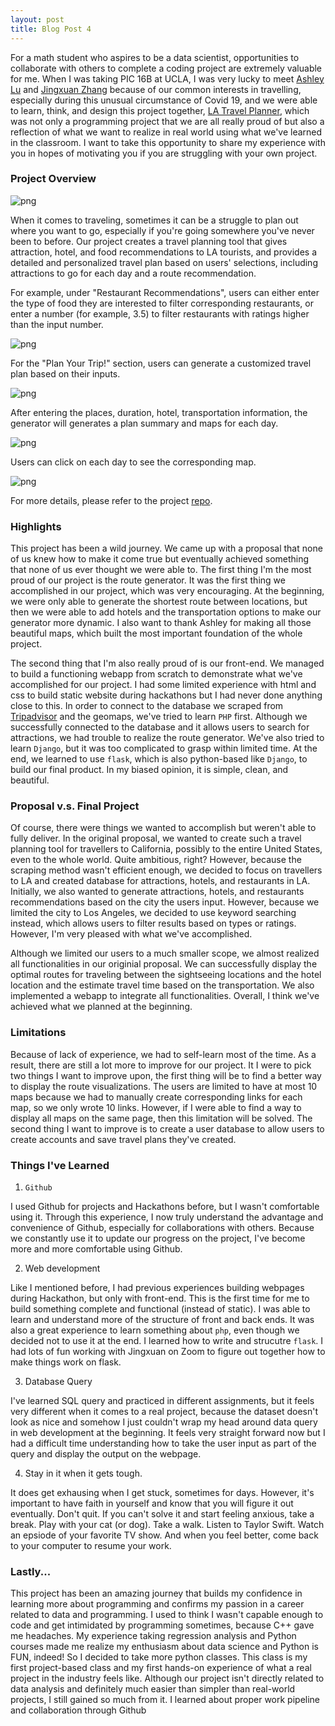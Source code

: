 ```yaml
---
layout: post
title: Blog Post 4
---
```


For a math student who aspires to be a data scientist, opportunities to collaborate with others to complete a coding project are extremely valuable for me. When I was taking PIC 16B at UCLA, I was very lucky to meet [Ashley Lu]() and [Jingxuan Zhang](https://stancyzhang.github.io/Reflection-Blog-Post/) because of our common interests in travelling, especially during this unusual circumstance of Covid 19, and we were able to learn, think, and design this project together, [LA Travel Planner](https://github.com/jren99/pic16b_project), which was not only a programming project that we are all really proud of but also a reflection of what we want to realize in real world using what we've learned in the classroom. I want to take this opportunity to share my experience with you in hopes of motivating you if you are struggling with your own project. 

### Project Overview

![png](/images/Home.png)

When it comes to traveling, sometimes it can be a struggle to plan out where you want to go, especially if you're going somewhere you've never been to before. Our project creates a travel planning tool that gives attraction, hotel, and food recommendations to LA tourists, and provides a detailed and personalized travel plan based on users' selections, including attractions to go for each day and a route recommendation. 

For example, under "Restaurant Recommendations", users can either enter the type of food they are interested to filter corresponding restaurants, or enter a number (for example, 3.5) to filter restaurants with ratings higher than the input number.

![png](/images/food.png)

For the "Plan Your Trip!" section, users can generate a customized travel plan based on their inputs.

![png](/images/plan.png)

After entering the places, duration, hotel, transportation information, the generator will generates a plan summary and maps for each day.

![png](/images/step2.png)

Users can click on each day to see the corresponding map.

![png](/images/step3.png)

For more details, please refer to the project [repo](https://github.com/jren99/pic16b_project). 

### Highlights 

This project has been a wild journey. We came up with a proposal that none of us knew how to make it come true but eventually achieved something that none of us ever thought we were able to. The first thing I'm the most proud of our project is the route generator. It was the first thing we accomplished in our project, which was very encouraging. At the beginning, we were only able to generate the shortest route between locations, but then we were able to add hotels and the transportation options to make our generator more dynamic. I also want to thank Ashley for making all those beautiful maps, which built the most important foundation of the whole project. 

The second thing that I'm also really proud of is our front-end. We managed to build a functioning webapp from scratch to demonstrate what we've accomplished for our project. I had some limited experience with html and css to build static website during hackathons but I had never done anything close to this. In order to connect to the database we scraped from [Tripadvisor](https://www.tripadvisor.com/) and the geomaps, we've tried to learn `PHP` first. Although we successfully connected to the database and it allows users to search for attractions, we had trouble to realize the route generator. We've also tried to learn `Django`, but it was too complicated to grasp within limited time. At the end, we learned to use `flask`, which is also python-based like `Django`, to build our final product. In my biased opinion, it is simple, clean, and beautiful. 

### Proposal v.s. Final Project

Of course, there were things we wanted to accomplish but weren't able to fully deliver. In the original proposal, we wanted to create such a travel planning tool for travellers to California, possibly to the entire United States, even to the whole world. Quite ambitious, right? However, because the scraping method wasn't efficient enough, we decided to focus on travellers to LA and created database for attractions, hotels, and restaurants in LA. Initially, we also wanted to generate attractions, hotels, and restaurants recommendations based on the city the users input. However, because we limited the city to Los Angeles, we decided to use keyword searching instead, which allows users to filter results based on types or ratings. However, I'm very pleased with what we've accomplished. 

Although we limited our users to a much smaller scope, we almost realized all functionalities in our originial proposal. We can successfully display the optimal routes for traveling between the sightseeing locations and the hotel location and the estimate travel time based on the transportation. We also implemented a webapp to integrate all functionalities. Overall, I think we've achieved what we planned at the beginning.

### Limitations 

Because of lack of experience, we had to self-learn most of the time. As a result, there are still a lot more to improve for our project. It I were to pick two things I want to improve upon, the first thing will be to find a better way to display the route visualizations. The users are limited to have at most 10 maps because we had to manually create corresponding links for each map, so we only wrote 10 links. However, if I were able to find a way to display all maps on the same page, then this limitation will be solved. The second thing I want to improve is to create a user database to allow users to create accounts and save travel plans they've created. 

### Things I've Learned 

1. `Github`

I used Github for projects and Hackathons before, but I wasn't comfortable using it. Through this experience, I now truly understand the advantage and convenience of Github, especially for collaborations with others. Because we constantly use it to update our progress on the project, I've become more and more comfortable using Github. 

2. Web development

Like I mentioned before, I had previous experiences building webpages during Hackathon, but only with front-end. This is the first time for me to build something complete and functional (instead of static). I was able to learn and understand more of the structure of front and back ends. It was also a great experience to learn something about `php`, even though we decided not to use it at the end. I learned how to write and strucutre `flask`. I had lots of fun working with Jingxuan on Zoom to figure out together how to make things work on flask.

3. Database Query

I've learned SQL query and practiced in different assignments, but it feels very different when it comes to a real project, because the dataset doesn't look as nice and somehow I just couldn't wrap my head around data query in web development at the beginning. It feels very straight forward now but I had a difficult time understanding how to take the user input as part of the query and display the output on the webpage. 

4. Stay in it when it gets tough. 

It does get exhausing when I get stuck, sometimes for days. However, it's important to have faith in yourself and know that you will figure it out eventually. Don't quit. If you can't solve it and start feeling anxious, take a break. Play with your cat (or dog). Take a walk. Listen to Taylor Swift. Watch an epsiode of your favorite TV show. And when you feel better, come back to your computer to resume your work. 

### Lastly...

This project has been an amazing journey that builds my confidence in learning more about programming and confirms my passion in a career related to data and programming. I used to think I wasn't capable enough to code and get intimidated by programming sometimes, because C++ gave me headaches. My experience taking regression analysis and Python courses made me realize my enthusiasm about data science and Python is FUN, indeed! So I decided to take more python classes. This class is my first project-based class and my first hands-on experience of what a real project in the industry feels like. Although our project isn't directly related to data analysis and definitely much easier than simpler than real-world projects, I still gained so much from it. I learned about proper work pipeline and collaboration through Github